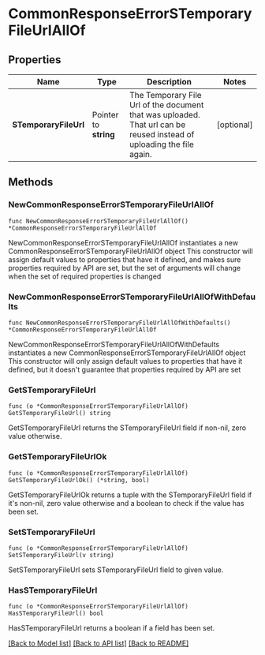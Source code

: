 # CommonResponseErrorSTemporaryFileUrlAllOf

## Properties

Name | Type | Description | Notes
------------ | ------------- | ------------- | -------------
**STemporaryFileUrl** | Pointer to **string** | The Temporary File Url of the document that was uploaded. That url can be reused instead of uploading the file again. | [optional] 

## Methods

### NewCommonResponseErrorSTemporaryFileUrlAllOf

`func NewCommonResponseErrorSTemporaryFileUrlAllOf() *CommonResponseErrorSTemporaryFileUrlAllOf`

NewCommonResponseErrorSTemporaryFileUrlAllOf instantiates a new CommonResponseErrorSTemporaryFileUrlAllOf object
This constructor will assign default values to properties that have it defined,
and makes sure properties required by API are set, but the set of arguments
will change when the set of required properties is changed

### NewCommonResponseErrorSTemporaryFileUrlAllOfWithDefaults

`func NewCommonResponseErrorSTemporaryFileUrlAllOfWithDefaults() *CommonResponseErrorSTemporaryFileUrlAllOf`

NewCommonResponseErrorSTemporaryFileUrlAllOfWithDefaults instantiates a new CommonResponseErrorSTemporaryFileUrlAllOf object
This constructor will only assign default values to properties that have it defined,
but it doesn't guarantee that properties required by API are set

### GetSTemporaryFileUrl

`func (o *CommonResponseErrorSTemporaryFileUrlAllOf) GetSTemporaryFileUrl() string`

GetSTemporaryFileUrl returns the STemporaryFileUrl field if non-nil, zero value otherwise.

### GetSTemporaryFileUrlOk

`func (o *CommonResponseErrorSTemporaryFileUrlAllOf) GetSTemporaryFileUrlOk() (*string, bool)`

GetSTemporaryFileUrlOk returns a tuple with the STemporaryFileUrl field if it's non-nil, zero value otherwise
and a boolean to check if the value has been set.

### SetSTemporaryFileUrl

`func (o *CommonResponseErrorSTemporaryFileUrlAllOf) SetSTemporaryFileUrl(v string)`

SetSTemporaryFileUrl sets STemporaryFileUrl field to given value.

### HasSTemporaryFileUrl

`func (o *CommonResponseErrorSTemporaryFileUrlAllOf) HasSTemporaryFileUrl() bool`

HasSTemporaryFileUrl returns a boolean if a field has been set.


[[Back to Model list]](../README.md#documentation-for-models) [[Back to API list]](../README.md#documentation-for-api-endpoints) [[Back to README]](../README.md)


